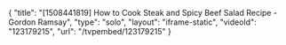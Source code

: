 {
    "title": "[1508441819] How to Cook Steak and Spicy Beef Salad Recipe - Gordon Ramsay",
    "type": "solo",
    "layout": "iframe-static",
    "videoId": "123179215",
    "url": "\/tvpembed\/123179215"
}